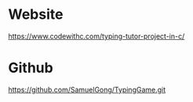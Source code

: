 # Website

https://www.codewithc.com/typing-tutor-project-in-c/

# Github

https://github.com/SamuelGong/TypingGame.git
